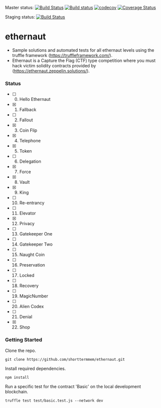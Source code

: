 Master status:
[![Build Status](https://travis-ci.org/shorttermmem/ethernaut.svg?branch=master)](https://travis-ci.org/shorttermmem/ethernaut)
[![Build status](https://ci.appveyor.com/api/projects/status/el8km2bitpexanl0?svg=true)](https://ci.appveyor.com/project/shorttermmem/ethernaut)
[![codecov](https://codecov.io/gh/shorttermmem/ethernaut/branch/master/graph/badge.svg)](https://codecov.io/gh/shorttermmem/ethernaut)
[![Coverage Status](https://coveralls.io/repos/github/shorttermmem/ethernaut/badge.svg?branch=master)](https://coveralls.io/github/shorttermmem/ethernaut?branch=master)

Staging status:
[![Build Status](https://travis-ci.org/shorttermmem/ethernaut.svg?branch=staging)](https://travis-ci.org/shorttermmem/ethernaut)

# ethernaut
- Sample solutions and automated tests for all ethernaut levels using the truffle framework (https://truffleframework.com/). 
- Ethernaut is a Capture the Flag (CTF) type competition where you must hack victim solidity contracts provided by (https://ethernaut.zeppelin.solutions/).
### Status
- [ ] 0. Hello Ethernaut
- [x] 1. Fallback
- [ ] 2. Fallout
- [x] 3. Coin Flip
- [x] 4. Telephone
- [x] 5. Token
- [ ] 6. Delegation
- [x] 7. Force
- [x] 8. Vault
- [x] 9. King
- [ ] 10. Re-entrancy
- [ ] 11. Elevator
- [x] 12. Privacy
- [ ] 13. Gatekeeper One
- [ ] 14. Gatekeeper Two
- [ ] 15. Naught Coin
- [ ] 16. Preservation
- [ ] 17. Locked
- [ ] 18. Recovery
- [ ] 19. MagicNumber
- [ ] 20. Alien Codex
- [ ] 21. Denial
- [x] 22. Shop

### Getting Started
Clone the repo.

`git clone https://github.com/shorttermmem/ethernaut.git`

Install required dependencies.

`npm install`

Run a specific test for the contract 'Basic' on the local development blockchain.

`truffle test test/basic.test.js --network dev`
